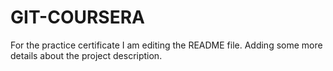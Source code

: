# GIT-COURSERA
For the practice certificate
I am editing the README file. Adding some more details about the project description.

